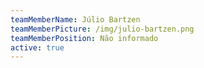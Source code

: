 ```yaml
---
teamMemberName: Júlio Bartzen
teamMemberPicture: /img/julio-bartzen.png
teamMemberPosition: Não informado
active: true
---
```

